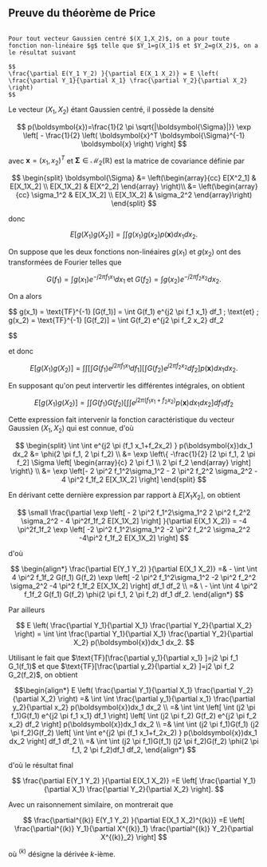 ## Preuve du théorème de Price

```{prf:theorem}

Pour tout vecteur Gaussien centré $(X_1,X_2)$, on a pour toute fonction non-linéaire $g$ telle que $Y_1=g(X_1)$ et $Y_2=g(X_2)$, on a le résultat suivant

$$
\frac{\partial E(Y_1 Y_2) }{\partial E(X_1 X_2)} = E \left(
\frac{\partial Y_1}{\partial X_1} \frac{\partial Y_2}{\partial X_2}
\right)
$$
```

Le vecteur $(X_1,X_2)$ étant Gaussien centré, il possède la densité

$$
p(\boldsymbol{x})=\frac{1}{2 \pi \sqrt{|\boldsymbol{\Sigma}|}} \exp \left[ - \frac{1}{2} \left( \boldsymbol{x}^T \boldsymbol{\Sigma}^{-1} \boldsymbol{x} \right) \right]
$$

avec $\boldsymbol{x}=(x_1,x_2)^T$ et  $\boldsymbol{\Sigma} \in \mathcal{M}_2(\mathbb{R})$ est la matrice de covariance définie par

$$
\begin{split}
\boldsymbol{\Sigma} &= \left(\begin{array}{cc}
E[X^2_1] & E[X_1X_2] \\
E[X_1X_2] & E[X^2_2]
\end{array} \right)\\
 &= \left(\begin{array}{cc}
\sigma_1^2 & E[X_1X_2] \\
E[X_1X_2] & \sigma_2^2
\end{array}\right)
\end{split}
$$

donc

$$
E[ g(X_1) g(X_2)] = \int \int g(x_1)g(x_2) p(\boldsymbol{x}) dx_1 dx_2.
$$

On suppose que les deux fonctions non-linéaires $g(x_1)$ et $g(x_2)$ ont des transformées de Fourier telles que

$$
G(f_1)=\int g(x_1)e^{-j2 \pi f_1 x_1} dx_1 \; \text{et} \; G(f_2)=\int g(x_2)e^{-j2 \pi f_2 x_2} dx_2.
$$

On a alors

$$
g(x_1) = \text{TF}^{-1} [G(f_1)] = \int G(f_1) e^{j2 \pi f_1 x_1} df_1  \; \text{et} \; g(x_2) = \text{TF}^{-1} [G(f_2)] = \int G(f_2) e^{j2 \pi f_2 x_2} df_2

$$

et donc

$$
E[ g(X_1) g(X_2)] = \int \int \left[  \int G(f_1) e^{j2 \pi f_1 x_1} df_1  \right] \left[   \int G(f_2) e^{j2 \pi f_2 x_2} df_2
\right] p(\boldsymbol{x}) dx_1 dx_2.
$$

En supposant qu'on peut intervertir les différentes intégrales, on obtient

$$
E[ g(X_1) g(X_2)] = \int \int G(f_1) G(f_2) \left[ \int \int e^{j2 \pi (f_1 x_1+f_2x_2)  }  p(\boldsymbol{x})dx_1 dx_2\right]  df_1 df_2
$$

Cette expression fait intervenir la fonction caractéristique du vecteur Gaussien $(X_1,X_2)$ qui est connue, d'où

$$
\begin{split}
\int \int e^{j2 \pi (f_1 x_1+f_2x_2)  }  p(\boldsymbol{x})dx_1 dx_2
&= \phi(2 \pi f_1, 2 \pi f_2) \\
 &= \exp \left\{ -\frac{1}{2} [2 \pi f_1, 2 \pi f_2] \Sigma \left[ \begin{array}{c}
2 \pi f_1  \\
2 \pi f_2
\end{array}  \right] \right\} \\
&= \exp \left[- 2 \pi^2 f_1^2\sigma_1^2 - 2 \pi^2  f_2^2 \sigma_2^2 - 4 \pi^2 f_1f_2 E[X_1X_2] \right]
\end{split}
$$

En dérivant cette dernière expression par rapport à $E[X_1X_2]$, on obtient

$$
\small
\frac{\partial \exp \left[  - 2 \pi^2 f_1^2\sigma_1^2  2 \pi^2  f_2^2 \sigma_2^2 - 4 \pi^2f_1f_2 E[X_1X_2] \right] }{\partial E(X_1 X_2)} =  -4 \pi^2f_1f_2  
\exp \left[  -2 \pi^2  f_1^2\sigma_1^2  -2 \pi^2 f_2^2 \sigma_2^2 -4\pi^2 f_1f_2 E[X_1X_2] \right]
$$

d'où

$$
\begin{align*}
\frac{\partial E(Y_1 Y_2) }{\partial E(X_1 X_2)} 
=&  -  \int \int 4 \pi^2 f_1f_2 G(f_1) G(f_2) \exp \left[  -2 \pi^2  f_1^2\sigma_1^2 -2 \pi^2 f_2^2 \sigma_2^2 -4 \pi^2 f_1f_2 E[X_1X_2] \right] df_1 df_2
\\
=& \ -  \int \int 4 \pi^2 f_1f_2 G(f_1) G(f_2)  \phi(2 \pi f_1, 2 \pi f_2)
 df_1 df_2.
\end{align*}
$$


Par ailleurs

$$
 E \left(
\frac{\partial Y_1}{\partial X_1} \frac{\partial Y_2}{\partial X_2} 
\right)
= \int \int \frac{\partial Y_1}{\partial X_1} \frac{\partial Y_2}{\partial X_2} p(\boldsymbol{x})dx_1 dx_2.
$$

Utilisant le fait que $\text{TF}[\frac{\partial y_1}{\partial x_1} ]=j2 \pi f_1 G_1(f_1)$ et que $\text{TF}[\frac{\partial y_2}{\partial x_2} ]=j2 \pi f_2 G_2(f_2)$, on obtient

$$\begin{align*}
E \left(
\frac{\partial Y_1}{\partial X_1} \frac{\partial Y_2}{\partial X_2} 
\right)
=& \int \int  \frac{\partial y_1}{\partial x_1} \frac{\partial y_2}{\partial x_2}   p(\boldsymbol{x})dx_1 dx_2
\\
=& \int \int \left[  \int (j2 \pi f_1)G(f_1) e^{j2 \pi f_1 x_1} df_1  \right] \left[   \int (j2 \pi f_2) G(f_2) e^{j2 \pi f_2 x_2} df_2
\right] p(\boldsymbol{x})dx_1 dx_2 \\
=& \int \int  (j2 \pi f_1)G(f_1)  (j2 \pi f_2)G(f_2) \left[ \int \int  e^{j2 \pi (f_1 x_1+f_2x_2)  }  p(\boldsymbol{x})dx_1 dx_2 \right] df_1 df_2 \\
=& \int \int  (j2 \pi f_1)G(f_1)  (j2 \pi f_2)G(f_2) \phi(2 \pi f_1, 2 \pi f_2)df_1 df_2,
\end{align*}
$$

d'où le résultat final

$$
\frac{\partial E(Y_1 Y_2) }{\partial E(X_1 X_2)} =E \left[ \frac{\partial Y_1}{\partial X_1} \frac{\partial Y_2}{\partial X_2} 
\right].
$$

Avec un raisonnement similaire, on montrerait que

$$
\frac{\partial^{(k)} E(Y_1 Y_2) }{\partial E(X_1 X_2)^{(k)}} =E \left[ \frac{\partial^{(k)} Y_1}{\partial X^{(k)}_1} \frac{\partial^{(k)} Y_2}{\partial X^{(k)}_2} 
\right]
$$

où $^{(k)}$ désigne la dérivée $k$-ième.

